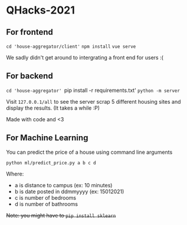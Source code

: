 # QHacks-2021

## For frontend

`cd 'house-aggregator/client'`
`npm install`
`vue serve`

We sadly didn't get around to intergrating a front end for users :(

## For backend

`cd 'house-aggregator'
`pip install -r requirements.txt'
`python -m server`

Visit `127.0.0.1/all` to see the server scrap 5 different housing sites and display the results. (It takes a while :P)

Made with code and <3

## For Machine Learning

You can predict the price of a house using command line arguments

`python ml/predict_price.py a b c d`

Where:
* a is distance to campus (ex: 10 minutes)
* b is date posted in ddmmyyyy (ex: 15012021)
* c is number of bedrooms
* d is number of bathrooms

~~Note: you might have to `pip install sklearn`~~

